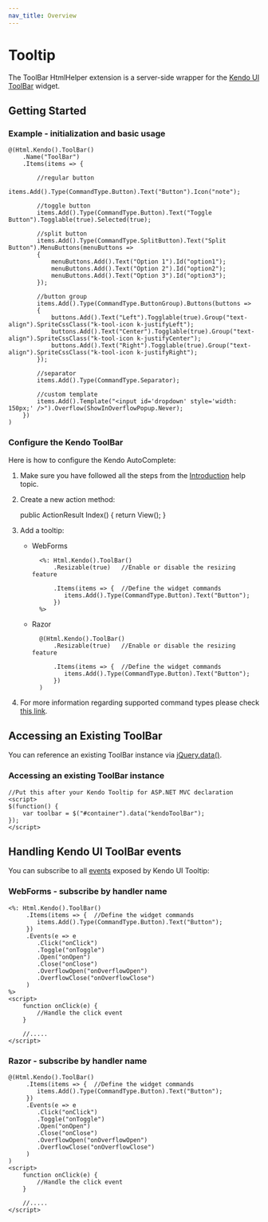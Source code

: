 ```yaml
---
nav_title: Overview
---
```


# Tooltip

The ToolBar HtmlHelper extension is a server-side wrapper for the [Kendo UI ToolBar](/api/web/toolbar) widget.

## Getting Started

### Example - initialization and basic usage

    @(Html.Kendo().ToolBar()
        .Name("ToolBar")
        .Items(items => {

            //regular button
            items.Add().Type(CommandType.Button).Text("Button").Icon("note");

            //toggle button
            items.Add().Type(CommandType.Button).Text("Toggle Button").Togglable(true).Selected(true);

            //split button
            items.Add().Type(CommandType.SplitButton).Text("Split Button").MenuButtons(menuButtons =>
            {
                menuButtons.Add().Text("Option 1").Id("option1");
                menuButtons.Add().Text("Option 2").Id("option2");
                menuButtons.Add().Text("Option 3").Id("option3");
            });

            //button group
            items.Add().Type(CommandType.ButtonGroup).Buttons(buttons =>
            {
                buttons.Add().Text("Left").Togglable(true).Group("text-align").SpriteCssClass("k-tool-icon k-justifyLeft");
                buttons.Add().Text("Center").Togglable(true).Group("text-align").SpriteCssClass("k-tool-icon k-justifyCenter");
                buttons.Add().Text("Right").Togglable(true).Group("text-align").SpriteCssClass("k-tool-icon k-justifyRight");
            });

            //separator
            items.Add().Type(CommandType.Separator);

            //custom template
            items.Add().Template("<input id='dropdown' style='width: 150px;' />").Overflow(ShowInOverflowPopup.Never);
        })
    )

### Configure the Kendo ToolBar

Here is how to configure the Kendo AutoComplete:

 1.  Make sure you have followed all the steps from the [Introduction](/getting-started/using-kendo-with/aspnet-mvc/introduction) help topic.
 2.  Create a new action method:

        public ActionResult Index()
        {
            return View();
        }

 3.  Add a tooltip:
     - WebForms

             <%: Html.Kendo().ToolBar()
                 .Resizable(true)   //Enable or disable the resizing feature

                 .Items(items => {  //Define the widget commands
                    items.Add().Type(CommandType.Button).Text("Button");
                 })
             %>
     - Razor

             @(Html.Kendo().ToolBar()
                 .Resizable(true)   //Enable or disable the resizing feature

                 .Items(items => {  //Define the widget commands
                    items.Add().Type(CommandType.Button).Text("Button");
                 })
             )

 4. For more information regarding supported command types please check [this link](/getting-started/web/toolbar/overview#command-types).

## Accessing an Existing ToolBar

You can reference an existing ToolBar instance via [jQuery.data()](http://api.jquery.com/jQuery.data/).

### Accessing an existing ToolBar instance

    //Put this after your Kendo Tooltip for ASP.NET MVC declaration
    <script>
    $(function() {
        var toolbar = $("#container").data("kendoToolBar");
    });
    </script>


## Handling Kendo UI ToolBar events

You can subscribe to all [events](/api/web/toolbar#events) exposed by Kendo UI Tooltip:

### WebForms - subscribe by handler name

    <%: Html.Kendo().ToolBar()
         .Items(items => {  //Define the widget commands
            items.Add().Type(CommandType.Button).Text("Button");
         })
         .Events(e => e
            .Click("onClick")
            .Toggle("onToggle")
            .Open("onOpen")
            .Close("onClose")
            .OverflowOpen("onOverflowOpen")
            .OverflowClose("onOverflowClose")
         )
    %>
    <script>
        function onClick(e) {
            //Handle the click event
        }

        //.....
    </script>

### Razor - subscribe by handler name

    @(Html.Kendo().ToolBar()
         .Items(items => {  //Define the widget commands
            items.Add().Type(CommandType.Button).Text("Button");
         })
         .Events(e => e
            .Click("onClick")
            .Toggle("onToggle")
            .Open("onOpen")
            .Close("onClose")
            .OverflowOpen("onOverflowOpen")
            .OverflowClose("onOverflowClose")
         )
    )
    <script>
        function onClick(e) {
            //Handle the click event
        }

        //.....
    </script>
